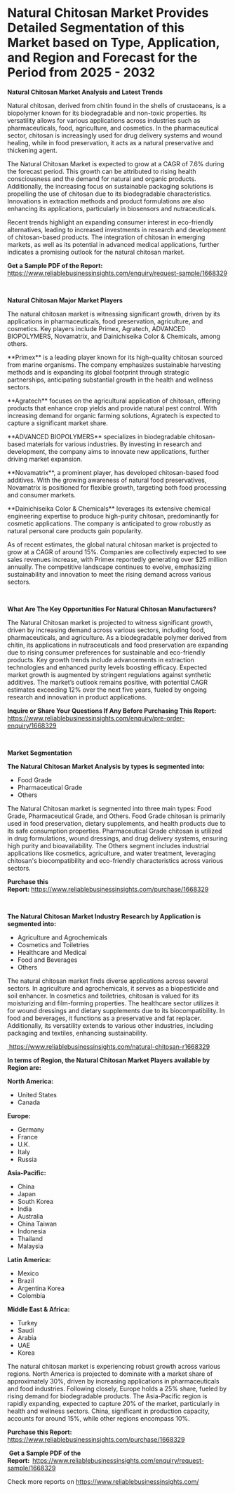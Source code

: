 <p><h1>Natural Chitosan Market Provides Detailed Segmentation of this Market based on Type, Application, and Region and Forecast for the Period from 2025 - 2032</h1></p><p><strong>Natural Chitosan Market Analysis and Latest Trends</strong></p>
<p><p>Natural chitosan, derived from chitin found in the shells of crustaceans, is a biopolymer known for its biodegradable and non-toxic properties. Its versatility allows for various applications across industries such as pharmaceuticals, food, agriculture, and cosmetics. In the pharmaceutical sector, chitosan is increasingly used for drug delivery systems and wound healing, while in food preservation, it acts as a natural preservative and thickening agent.</p><p>The Natural Chitosan Market is expected to grow at a CAGR of 7.6% during the forecast period. This growth can be attributed to rising health consciousness and the demand for natural and organic products. Additionally, the increasing focus on sustainable packaging solutions is propelling the use of chitosan due to its biodegradable characteristics. Innovations in extraction methods and product formulations are also enhancing its applications, particularly in biosensors and nutraceuticals.</p><p>Recent trends highlight an expanding consumer interest in eco-friendly alternatives, leading to increased investments in research and development of chitosan-based products. The integration of chitosan in emerging markets, as well as its potential in advanced medical applications, further indicates a promising outlook for the natural chitosan market.</p></p>
<p><strong>Get a Sample PDF of the Report:&nbsp;</strong> <a href="https://www.reliablebusinessinsights.com/enquiry/request-sample/1668329?utm_campaign=3134&utm_medium=2&utm_source=Github&utm_content=ia&utm_term=06032025&utm_id=natural-chitosan">https://www.reliablebusinessinsights.com/enquiry/request-sample/1668329</a></p>
<p>&nbsp;</p>
<p><strong>Natural Chitosan Major Market Players</strong></p>
<p><p>The natural chitosan market is witnessing significant growth, driven by its applications in pharmaceuticals, food preservation, agriculture, and cosmetics. Key players include Primex, Agratech, ADVANCED BIOPOLYMERS, Novamatrix, and Dainichiseika Color & Chemicals, among others.</p><p>**Primex** is a leading player known for its high-quality chitosan sourced from marine organisms. The company emphasizes sustainable harvesting methods and is expanding its global footprint through strategic partnerships, anticipating substantial growth in the health and wellness sectors.</p><p>**Agratech** focuses on the agricultural application of chitosan, offering products that enhance crop yields and provide natural pest control. With increasing demand for organic farming solutions, Agratech is expected to capture a significant market share.</p><p>**ADVANCED BIOPOLYMERS** specializes in biodegradable chitosan-based materials for various industries. By investing in research and development, the company aims to innovate new applications, further driving market expansion.</p><p>**Novamatrix**, a prominent player, has developed chitosan-based food additives. With the growing awareness of natural food preservatives, Novamatrix is positioned for flexible growth, targeting both food processing and consumer markets.</p><p>**Dainichiseika Color & Chemicals** leverages its extensive chemical engineering expertise to produce high-purity chitosan, predominantly for cosmetic applications. The company is anticipated to grow robustly as natural personal care products gain popularity.</p><p>As of recent estimates, the global natural chitosan market is projected to grow at a CAGR of around 15%. Companies are collectively expected to see sales revenues increase, with Primex reportedly generating over $25 million annually. The competitive landscape continues to evolve, emphasizing sustainability and innovation to meet the rising demand across various sectors.</p></p>
<p>&nbsp;</p>
<p><strong>What Are The Key Opportunities For Natural Chitosan Manufacturers?</strong></p>
<p><p>The Natural Chitosan market is projected to witness significant growth, driven by increasing demand across various sectors, including food, pharmaceuticals, and agriculture. As a biodegradable polymer derived from chitin, its applications in nutraceuticals and food preservation are expanding due to rising consumer preferences for sustainable and eco-friendly products. Key growth trends include advancements in extraction technologies and enhanced purity levels boosting efficacy. Expected market growth is augmented by stringent regulations against synthetic additives. The market’s outlook remains positive, with potential CAGR estimates exceeding 12% over the next five years, fueled by ongoing research and innovation in product applications.</p></p>
<p><strong>Inquire or Share Your Questions If Any Before Purchasing This Report:</strong> <a href="https://www.reliablebusinessinsights.com/enquiry/pre-order-enquiry/1668329?utm_campaign=3134&utm_medium=2&utm_source=Github&utm_content=ia&utm_term=06032025&utm_id=natural-chitosan">https://www.reliablebusinessinsights.com/enquiry/pre-order-enquiry/1668329</a></p>
<p>&nbsp;</p>
<p><strong>Market Segmentation</strong></p>
<p><strong>The Natural Chitosan Market Analysis by types is segmented into:</strong></p>
<p><ul><li>Food Grade</li><li>Pharmaceutical Grade</li><li>Others</li></ul></p>
<p><p>The Natural Chitosan market is segmented into three main types: Food Grade, Pharmaceutical Grade, and Others. Food Grade chitosan is primarily used in food preservation, dietary supplements, and health products due to its safe consumption properties. Pharmaceutical Grade chitosan is utilized in drug formulations, wound dressings, and drug delivery systems, ensuring high purity and bioavailability. The Others segment includes industrial applications like cosmetics, agriculture, and water treatment, leveraging chitosan's biocompatibility and eco-friendly characteristics across various sectors.</p></p>
<p><strong>Purchase this Report:&nbsp;</strong><a href="https://www.reliablebusinessinsights.com/purchase/1668329?utm_campaign=3134&utm_medium=2&utm_source=Github&utm_content=ia&utm_term=06032025&utm_id=natural-chitosan">https://www.reliablebusinessinsights.com/purchase/1668329</a></p>
<p>&nbsp;</p>
<p><strong>The Natural Chitosan Market Industry Research by Application is segmented into:</strong></p>
<p><ul><li>Agriculture and Agrochemicals</li><li>Cosmetics and Toiletries</li><li>Healthcare and Medical</li><li>Food and Beverages</li><li>Others</li></ul></p>
<p><p>The natural chitosan market finds diverse applications across several sectors. In agriculture and agrochemicals, it serves as a biopesticide and soil enhancer. In cosmetics and toiletries, chitosan is valued for its moisturizing and film-forming properties. The healthcare sector utilizes it for wound dressings and dietary supplements due to its biocompatibility. In food and beverages, it functions as a preservative and fat replacer. Additionally, its versatility extends to various other industries, including packaging and textiles, enhancing sustainability.</p></p>
<p><a href="https://www.reliablebusinessinsights.com/natural-chitosan-r1668329?utm_campaign=3134&utm_medium=2&utm_source=Github&utm_content=ia&utm_term=06032025&utm_id=natural-chitosan">&nbsp;https://www.reliablebusinessinsights.com/natural-chitosan-r1668329</a></p>
<p><strong>In terms of Region, the Natural Chitosan Market Players available by Region are:</strong></p>
<p>
    <p> <strong> North America: </strong>
        <ul>
            <li>United States</li>
            <li>Canada</li>
        </ul>
        </p> 
    <p> <strong> Europe: </strong>
        <ul>
            <li>Germany</li>
            <li>France</li>
            <li>U.K.</li>
            <li>Italy</li>
            <li>Russia</li>
        </ul>
        </p> 
    <p> <strong> Asia-Pacific: </strong>
        <ul>
            <li>China</li>
            <li>Japan</li>
            <li>South Korea</li>
            <li>India</li>
            <li>Australia</li>
            <li>China Taiwan</li>
            <li>Indonesia</li>
            <li>Thailand</li>
            <li>Malaysia</li>
        </ul>
        </p> 
    <p> <strong> Latin America: </strong>
        <ul>
            <li>Mexico</li>
            <li>Brazil</li>
            <li>Argentina Korea</li>
            <li>Colombia</li>
        </ul>
        </p> 
    <p> <strong> Middle East & Africa: </strong>
        <ul>
            <li>Turkey</li>
            <li>Saudi</li>
            <li>Arabia</li>
            <li>UAE</li>
            <li>Korea</li>
        </ul>
    </p>
    </p>
<p><p>The natural chitosan market is experiencing robust growth across various regions. North America is projected to dominate with a market share of approximately 30%, driven by increasing applications in pharmaceuticals and food industries. Following closely, Europe holds a 25% share, fueled by rising demand for biodegradable products. The Asia-Pacific region is rapidly expanding, expected to capture 20% of the market, particularly in health and wellness sectors. China, significant in production capacity, accounts for around 15%, while other regions encompass 10%.</p></p>
<p><strong>Purchase this Report: </strong><a href="https://www.reliablebusinessinsights.com/purchase/1668329?utm_campaign=3134&utm_medium=2&utm_source=Github&utm_content=ia&utm_term=06032025&utm_id=natural-chitosan">https://www.reliablebusinessinsights.com/purchase/1668329</a></p>
<p>&nbsp;<strong>Get a Sample PDF of the Report:&nbsp;&nbsp;</strong><a href="https://www.reliablebusinessinsights.com/enquiry/request-sample/1668329?utm_campaign=3134&utm_medium=2&utm_source=Github&utm_content=ia&utm_term=06032025&utm_id=natural-chitosan">https://www.reliablebusinessinsights.com/enquiry/request-sample/1668329</a></p>
<p><strong></strong></p>
<p>Check more reports on <a href="https://www.reliablebusinessinsights.com/?utm_campaign=3134&utm_medium=2&utm_source=Github&utm_content=ia&utm_term=06032025&utm_id=natural-chitosan">https://www.reliablebusinessinsights.com/</a></p>